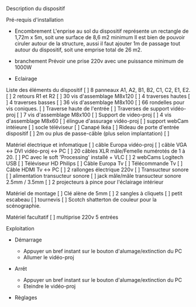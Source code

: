 Description du dispositif

Pré-requis d'installation
  - Encombrement
  L'enprise au sol du dispositif représente un rectangle de 1,72m x 5m, soit une surface de 8,6 m2 minimum
  Il est bien de pouvoir ciruler autour de la structure, aussi il faut ajouter 1m de passage tout autour du dispositif, soit une emprise total de 26 m2.

  - branchement
  Prévoir une prise 220v avec une puissance minimum de 1000W
  - Eclairage
  
Liste des éléments du dispositif
  [ ] 8 panneaux A1, A2, B1, B2, C1, C2, E1, E2.
  [ ] 2 retours R1 et R2
  [ ] 30 vis d'assemblage M8x120
  [ ] 4 traverses hautes
  [ ] 4 traverses basses
  [ ] 36 vis d'assemblage M8x100
  [ ] 66 rondelles pour vis coniques.
  [ ] Traverse haute de l'entrée
  [ ] Traverses de support vidéo-proj
  [ ] 7 vis d'assemblage M8x100
  [ ] Support de video-proj
  [ ] 4 vis d'assemblage M8x60
  [ ] élingue d'assurage vidéo-proj
  [ ] support webCam intéieure
  [ ] socle téléviseur
  [ ] Canapé Ikéa
  [ ] Rideau de porte d'entrée dispositif
  [ ] 2m ou plus de passe-câble (plus selon implantation)
  [ ] 

Matériel électrique et infomatique
  [ ] câble Europa vidéo-proj
  [ ] câble VGA <-> DVI vidéo-proj <-> PC
  [ ] 20 câbles XLR mâle/Femelle numérotés de 1 à 20.
  [ ] PC avec le soft 'Processing' installé + VLC
  [ ] 2 webCams Logitech USB
  [ ] Téléviseur HD Philips
  [ ] Câble Europa Tv
  [ ] Télécommande Tv
  [ ] Câble HDMI Tv <-> PC
  [ ] 2 rallonges électrique 220v
  [ ] Transucteur sonore
  [ ] alimentation transucteur sonore
  [ ] jack mâle/mâle transucteur sonore 2.5mm / 3.5mm
  [ ] 2 projecteurs à pince pour l'éclairage intérieur

Matériel de montage
  [ ] Clé alène de 5mm
  [ ] 2 sangles à cliquets
  [ ] petit escabeau
  [ ] tournevis 
  [ ] Scotch shatterton de couleur pour la scénographie.

Matériel facultatif
  [ ] multiprise 220v 5 entrées

Exploitation
  - Démarrage
    - Appuyer un bref instant sur le bouton d'alumage/extinction du PC
    - Allumer le vidéo-proj
    
  - Arrêt
    - Appuyer un bref instant sur le bouton d'alumage/extinction du PC
    - Eteindre le vidéo-proj

  - Règlages
  

  
